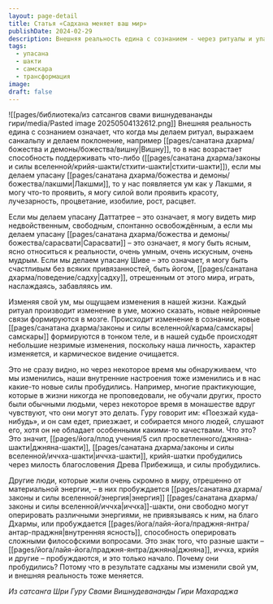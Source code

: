 ```yaml
---
layout: page-detail
title: Статья «Садхана меняет ваш мир»
publishDate: 2024-02-29
description: Внешняя реальность едина с сознанием - через ритуалы и упасану мы меняем ум, пробуждая в себе новые силы и качества, соответствующие выбранному божеству. Постепенно формируются новые самскары и очищается кармическое видение, что приводит к внутренним и внешним изменениям. В результате садханы пробуждаются шакти - джняна, иччха, крийя и другие, меняя не только ум, но и судьбу.
tags:
  - упасана
  - шакти
  - самскара
  - трансформация
image: 
draft: false
---
```

![[pages/библиотека/из сатсангов свами вишнудевананды гири/media/Pasted image 20250504132612.png]]
 Внешняя реальность едина с сознанием означает, что когда мы делаем ритуал, выражаем санкальпу и делаем поклонение, например [[pages/санатана дхарма/божества и демоны/божества/вишну|Вишну]], то в нас возрастает способность поддерживать что-либо ([[pages/санатана дхарма/законы и силы вселенной/крийя-шакти/стхити-шакти|стхити-шакти]]), если мы делаем упасану [[pages/санатана дхарма/божества и демоны/божества/лакшми|Лакшми]], то у нас появляется ум как у Лакшми, я могу что-то проявить, я могу силой воли проявить красоту, лучезарность, процветание, изобилие, рост, расцвет.

 Если мы делаем упасану Даттатрее – это означает, я могу видеть мир недвойственным, свободным, спонтанно освобождённым, а если мы делаем упасану [[pages/санатана дхарма/божества и демоны/божества/сарасвати|Сарасвати]] – это означает, я могу быть ясным, ясно относиться к реальности, очень умным, очень искусным, очень мудрым. Если мы делаем упасану Шиве – это означает, я могу быть счастливым без всяких привязанностей, быть йогом, [[pages/санатана дхарма/поведение/садху|садху]], отрешенным от этого мира, играть, наслаждаясь, забавляясь им.

 Изменяя свой ум, мы ощущаем изменения в нашей жизни. Каждый ритуал производит изменение в уме, можно сказать, новые нейронные связи формируются в мозге. Происходит изменение в сознании, новые [[pages/санатана дхарма/законы и силы вселенной/карма/самскары|самскары]] формируются в тонком теле, и в нашей судьбе происходят небольшие незримые изменения, поскольку наша личность, характер изменяется, и кармическое видение очищается.

 Это не сразу видно, но через некоторое время мы обнаруживаем, что мы изменились, наши внутренние настроения тоже изменились и в нас какие-то новые силы пробудились. Например, многие практикующие, которые в жизни никогда не проповедовали, не обучали других, просто были обычными людьми, через некоторое время в монашестве вдруг чувствуют, что они могут это делать. Гуру говорит им: «Поезжай куда-нибудь», и он сам едет, приезжает, и собирается много людей, слушают его, хотя он не обладает особенными какими-то качествами. Что это? Это значит, [[pages/йога/плод учения/5 сил просветленного/джняна-шакти|джняна-шакти]], [[pages/санатана дхарма/законы и силы вселенной/иччха-шакти|иччха-шакти]], крийя-шатки пробудились через милость благословения Древа Прибежища, и силы пробудились.

 Другие люди, которые жили очень скромно в миру, отрешенно от материальной энергии, – в них пробуждается [[pages/санатана дхарма/законы и силы вселенной/энергия|энергия]] [[pages/санатана дхарма/законы и силы вселенной/иччха|иччха]]-шакти, они свободно могут оперировать различными энергиями, не привязываясь к ним, на благо Дхармы, или пробуждается [[pages/йога/лайя-йога/праджня-янтра/антар-праджня|внутренняя ясность]], способность оперировать сложными философскими вопросами. Это знак того, что разные шакти – [[pages/йога/лайя-йога/праджня-янтра/джняна|джняна]], иччха, крийя и другие – пробуждаются, и это только начало. Почему они пробудились? Потому что в результате садханы мы изменили свой ум, и внешняя реальность тоже меняется.

*Из сатсанга Шри Гуру Свами Вишнудевананды Гири Махараджа*
